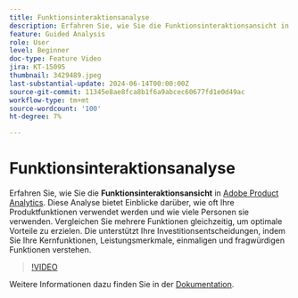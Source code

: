 ```yaml
---
title: Funktionsinteraktionsanalyse
description: Erfahren Sie, wie Sie die Funktionsinteraktionsansicht in Adobe Product Analytics verwenden. Diese Analyse bietet Einblicke darüber, wie oft Ihre Produktfunktionen verwendet werden und wie viele Personen sie verwenden.
feature: Guided Analysis
role: User
level: Beginner
doc-type: Feature Video
jira: KT-15095
thumbnail: 3429489.jpeg
last-substantial-update: 2024-06-14T00:00:00Z
source-git-commit: 11345e8ae8fca8b1f6a9abcec60677fd1e0d49ac
workflow-type: tm+mt
source-wordcount: '100'
ht-degree: 7%

---
```


# Funktionsinteraktionsanalyse

Erfahren Sie, wie Sie die **Funktionsinteraktionsansicht** in [Adobe Product Analytics](../../adobe-product-analytics/adobe-product-analytics-overview.md). Diese Analyse bietet Einblicke darüber, wie oft Ihre Produktfunktionen verwendet werden und wie viele Personen sie verwenden. Vergleichen Sie mehrere Funktionen gleichzeitig, um optimale Vorteile zu erzielen. Die unterstützt Ihre Investitionsentscheidungen, indem Sie Ihre Kernfunktionen, Leistungsmerkmale, einmaligen und fragwürdigen Funktionen verstehen.

>[!VIDEO](https://video.tv.adobe.com/v/3429489/&learn=on)

Weitere Informationen dazu finden Sie in der [Dokumentation](https://experienceleague.adobe.com/en/docs/analytics-platform/using/guided-analysis/feature-matrix/engagement).
